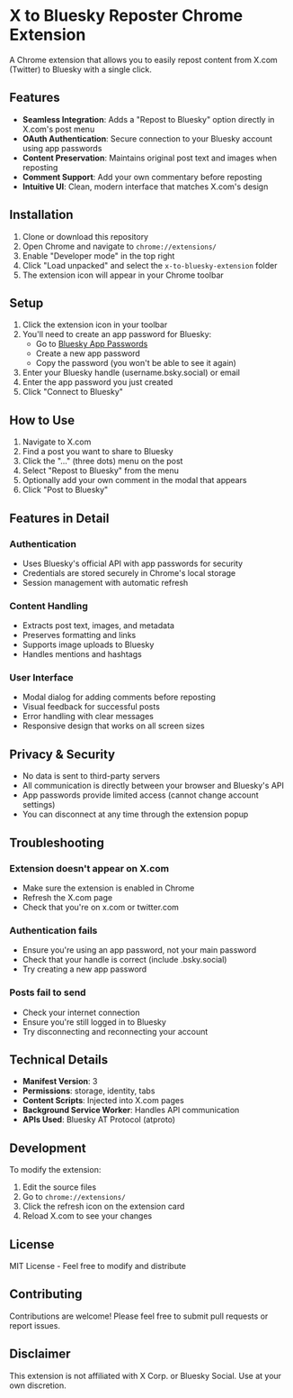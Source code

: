 # X to Bluesky Reposter Chrome Extension

A Chrome extension that allows you to easily repost content from X.com (Twitter) to Bluesky with a single click.

## Features

- **Seamless Integration**: Adds a "Repost to Bluesky" option directly in X.com's post menu
- **OAuth Authentication**: Secure connection to your Bluesky account using app passwords
- **Content Preservation**: Maintains original post text and images when reposting
- **Comment Support**: Add your own commentary before reposting
- **Intuitive UI**: Clean, modern interface that matches X.com's design

## Installation

1. Clone or download this repository
2. Open Chrome and navigate to `chrome://extensions/`
3. Enable "Developer mode" in the top right
4. Click "Load unpacked" and select the `x-to-bluesky-extension` folder
5. The extension icon will appear in your Chrome toolbar

## Setup

1. Click the extension icon in your toolbar
2. You'll need to create an app password for Bluesky:
   - Go to [Bluesky App Passwords](https://bsky.app/settings/app-passwords)
   - Create a new app password
   - Copy the password (you won't be able to see it again)
3. Enter your Bluesky handle (username.bsky.social) or email
4. Enter the app password you just created
5. Click "Connect to Bluesky"

## How to Use

1. Navigate to X.com
2. Find a post you want to share to Bluesky
3. Click the "..." (three dots) menu on the post
4. Select "Repost to Bluesky" from the menu
5. Optionally add your own comment in the modal that appears
6. Click "Post to Bluesky"

## Features in Detail

### Authentication
- Uses Bluesky's official API with app passwords for security
- Credentials are stored securely in Chrome's local storage
- Session management with automatic refresh

### Content Handling
- Extracts post text, images, and metadata
- Preserves formatting and links
- Supports image uploads to Bluesky
- Handles mentions and hashtags

### User Interface
- Modal dialog for adding comments before reposting
- Visual feedback for successful posts
- Error handling with clear messages
- Responsive design that works on all screen sizes

## Privacy & Security

- No data is sent to third-party servers
- All communication is directly between your browser and Bluesky's API
- App passwords provide limited access (cannot change account settings)
- You can disconnect at any time through the extension popup

## Troubleshooting

### Extension doesn't appear on X.com
- Make sure the extension is enabled in Chrome
- Refresh the X.com page
- Check that you're on x.com or twitter.com

### Authentication fails
- Ensure you're using an app password, not your main password
- Check that your handle is correct (include .bsky.social)
- Try creating a new app password

### Posts fail to send
- Check your internet connection
- Ensure you're still logged in to Bluesky
- Try disconnecting and reconnecting your account

## Technical Details

- **Manifest Version**: 3
- **Permissions**: storage, identity, tabs
- **Content Scripts**: Injected into X.com pages
- **Background Service Worker**: Handles API communication
- **APIs Used**: Bluesky AT Protocol (atproto)

## Development

To modify the extension:

1. Edit the source files
2. Go to `chrome://extensions/`
3. Click the refresh icon on the extension card
4. Reload X.com to see your changes

## License

MIT License - Feel free to modify and distribute

## Contributing

Contributions are welcome! Please feel free to submit pull requests or report issues.

## Disclaimer

This extension is not affiliated with X Corp. or Bluesky Social. Use at your own discretion.